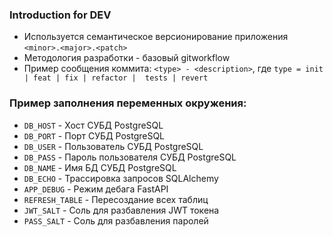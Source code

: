 ### Introduction for DEV
* Используется семантическое версионирование приложения `<minor>.<major>.<patch>`
* Методология разработки - базовый gitworkflow
* Пример сообщения коммита: `<type> - <description>`, где `type = init | feat | fix | refactor | 
tests | revert` 

### Пример заполнения переменных окружения:
* `DB_HOST` - Хост СУБД PostgreSQL
* `DB_PORT` - Порт СУБД PostgreSQL
* `DB_USER` - Пользователь СУБД PostgreSQL
* `DB_PASS` - Пароль пользователя СУБД PostgreSQL
* `DB_NAME` - Имя БД СУБД PostgreSQL
* `DB_ECHO` - Трассировка запросов SQLAlchemy
* `APP_DEBUG` - Режим дебага FastAPI
* `REFRESH_TABLE` - Пересоздание всех таблиц
* `JWT_SALT` - Соль для разбавления JWT токена
* `PASS_SALT` - Соль для разбавления паролей